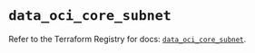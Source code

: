 # `data_oci_core_subnet`

Refer to the Terraform Registry for docs: [`data_oci_core_subnet`](https://registry.terraform.io/providers/oracle/oci/7.19.0/docs/data-sources/core_subnet).
